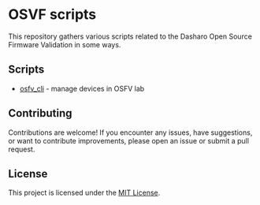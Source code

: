 # OSVF scripts

This repository gathers various scripts related to the Dasharo Open Source
Firmware Validation in some ways.

## Scripts

* [osfv_cli](osfv_cli/README.md) - manage devices in OSFV lab

## Contributing

Contributions are welcome! If you encounter any issues, have suggestions, or
want to contribute improvements, please open an issue or submit a pull request.

## License

This project is licensed under the [MIT License](../LICENSE).
